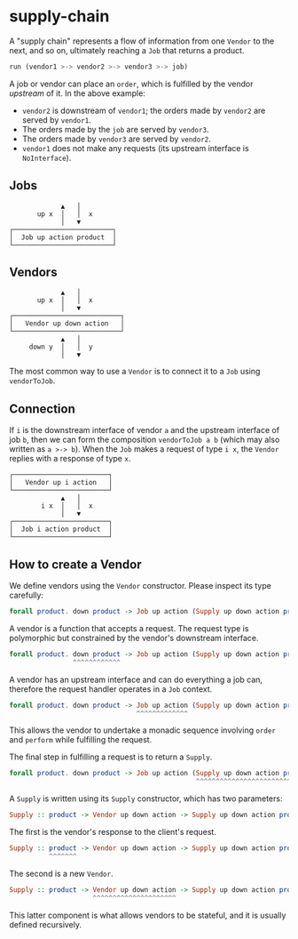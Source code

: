 # supply-chain

A "supply chain" represents a flow of information from one `Vendor` to the next,
and so on, ultimately reaching a `Job` that returns a product.

```haskell
run (vendor1 >-> vendor2 >-> vendor3 >-> job)
```

A job or vendor can place an `order`, which is fulfilled by the vendor
*upstream* of it. In the above example:

* `vendor2` is downstream of `vendor1`; the orders made by `vendor2` are served
  by `vendor1`.
* The orders made by the `job` are served by `vendor3`.
* The orders made by `vendor3` are served by `vendor2`.
* `vendor1` does not make any requests (its upstream interface is
  `NoInterface`).

## Jobs

                 ▲   │
           up x  │   │  x
                 │   ▼
    ┌─────────────────────────┐
    │  Job up action product  │
    └─────────────────────────┘

## Vendors


                 ▲   │
           up x  │   │  x
                 │   ▼
    ┌───────────────────────────┐
    │   Vendor up down action   │
    └───────────────────────────┘
                 ▲   │
         down y  │   │  y
                 │   ▼

The most common way to use a `Vendor` is to connect it to a `Job` using
`vendorToJob`.

## Connection

If `i` is the downstream interface of vendor `a` and the upstream interface of
job `b`, then we can form the composition `vendorToJob a b` (which may also
written as `a >-> b`). When the `Job` makes a request of type `i x`, the
`Vendor` replies with a response of type `x`.

    ┌────────────────────────┐
    │   Vendor up i action   │
    └────────────────────────┘
                 ▲   │
            i x  │   │  x
                 │   ▼
    ┌────────────────────────┐
    │  Job i action product  │
    └────────────────────────┘

## How to create a Vendor

We define vendors using the `Vendor` constructor. Please inspect its type
carefully:

```haskell
forall product. down product -> Job up action (Supply up down action product)
```

A vendor is a function that accepts a request. The request type is polymorphic
but constrained by the vendor's downstream interface.

```haskell
forall product. down product -> Job up action (Supply up down action product)
                ^^^^^^^^^^^^
```

A vendor has an upstream interface and can do everything a job can, therefore
the request handler operates in a `Job` context.

```haskell
forall product. down product -> Job up action (Supply up down action product)
                                ^^^^^^^^^^^^^
```

This allows the vendor to undertake a monadic sequence involving `order` and
`perform` while fulfilling the request.

The final step in fulfilling a request is to return a `Supply`.

```haskell
forall product. down product -> Job up action (Supply up down action product)
                                               ^^^^^^^^^^^^^^^^^^^^^^^^^^^^^
```

A `Supply` is written using its `Supply` constructor, which has two parameters:

```haskell
Supply :: product -> Vendor up down action -> Supply up down action product
```

The first is the vendor's response to the client's request.

```haskell
Supply :: product -> Vendor up down action -> Supply up down action product
          ^^^^^^^
```

The second is a new `Vendor`.

```haskell
Supply :: product -> Vendor up down action -> Supply up down action product
                     ^^^^^^^^^^^^^^^^^^^^^
```

This latter component is what allows vendors to be stateful, and it is usually
defined recursively.
